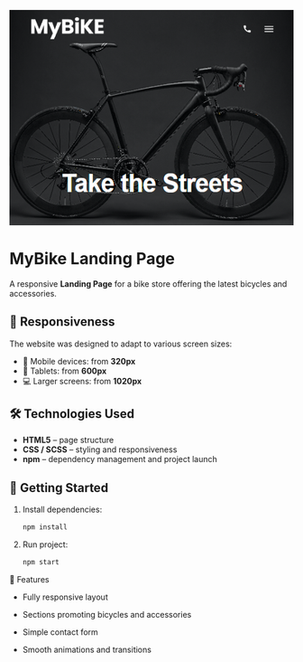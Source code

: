 ![MyBike Preview](./preview_myBike.png)

# MyBike Landing Page

A responsive **Landing Page** for a bike store offering the latest bicycles and accessories.

## 📱 Responsiveness

The website was designed to adapt to various screen sizes:

- 📱 Mobile devices: from **320px**
- 📱 Tablets: from **600px**
- 💻 Larger screens: from **1020px**

## 🛠️ Technologies Used

- **HTML5** – page structure
- **CSS / SCSS** – styling and responsiveness
- **npm** – dependency management and project launch

## 🚀 Getting Started

1. Install dependencies:

   ```bash
   npm install

2. Run project:
   ```bash
   npm start

🧩 Features
- Fully responsive layout

- Sections promoting bicycles and accessories

- Simple contact form

- Smooth animations and transitions
